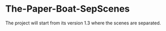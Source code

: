 # The-Paper-Boat-SepScenes
The project will start from its version 1.3 where the scenes are separated.
